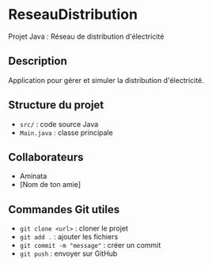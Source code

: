 # ReseauDistribution

Projet Java : Réseau de distribution d'électricité

## Description
Application pour gérer et simuler la distribution d'électricité.

## Structure du projet
- `src/` : code source Java
- `Main.java` : classe principale

## Collaborateurs
- Aminata
- [Nom de ton amie]

## Commandes Git utiles
- `git clone <url>` : cloner le projet
- `git add .` : ajouter les fichiers
- `git commit -m "message"` : créer un commit
- `git push` : envoyer sur GitHub
